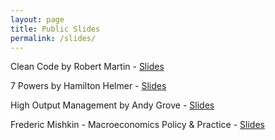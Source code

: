 ```yaml
---
layout: page
title: Public Slides
permalink: /slides/
---
```


Clean Code by Robert Martin - [Slides](https://drive.google.com/drive/u/0/folders/1F8mNLHR4t75s5CayrWriUdSt7GSXMdAp) 

7 Powers by Hamilton Helmer - [Slides](https://drive.google.com/file/d/1NOrpIP3wmBSQq69ZNRN4NB9NH5d0GSEa/view?usp=sharing)

High Output Management by Andy Grove - [Slides](https://drive.google.com/file/d/1DkR2pBzl4MZfMRI9UTbzWw1zYBpm-pGQ/view?usp=sharing)

 Frederic Mishkin - Macroeconomics Policy & Practice - [Slides](https://drive.google.com/file/d/1_QzqKxRihejCUuKmg-hEy-hd9nQI6fwn/view?usp=sharing)